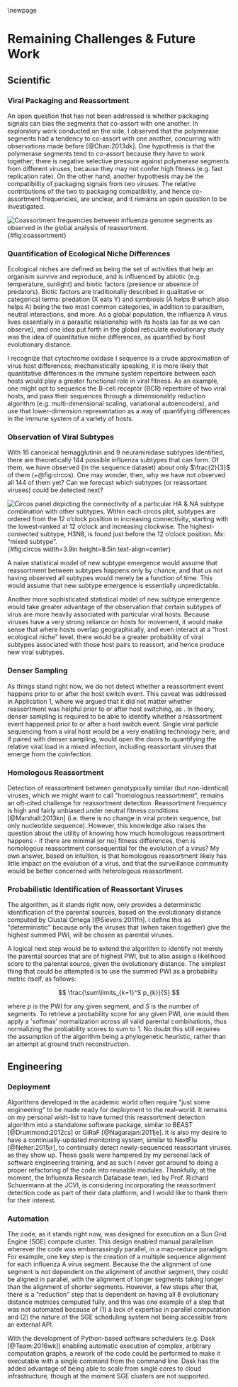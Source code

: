 \newpage

# Remaining Challenges & Future Work

## Scientific

### Viral Packaging and Reassortment

An open question that has not been addressed is whether packaging signals can bias the segments that co-assort with one another. In exploratory work conducted on the side, I observed that the polymerase segments had a tendency to co-assort with one another, concurring with observations made before [@Chan:2013dk]. One hypothesis is that the polymerase segments tend to co-assort because they have to work together; there is negative selective pressure against polymerase segments from different viruses, because they may not confer high fitness (e.g. fast replication rate). On the other hand, another hypothesis may be the compatibility of packaging signals from two viruses. The relative contributions of the two to packaging compatibility, and hence co-assortment frequencies, are unclear, and it remains an open question to be investigated.

![Coassortment frequencies between influenza genome segments as observed in the global analysis of reassortment.](./figures/coassortment-freq.jpg){#fig:coassortment}

### Quantification of Ecological Niche Differences

Ecological niches are defined as being the set of activities that help an organism survive and reproduce, and is influenced by abiotic (e.g. temperature, sunlight) and biotic factors (presence or absence of predators). Biotic factors are traditionally described in qualitative or categorical terms: predation (X eats Y) and symbiosis (A helps B which also helps A) being the two most common categories, in addition to parasitism, neutral interactions, and more. As a global population, the influenza A virus lives essentially in a parasitic relationship with its hosts (as far as we can observe), and one idea put forth in the global reticulate evolutionary study was the idea of quantitative niche differences, as quantified by host evolutionary distance.

I recognize that cytochrome oxidase I sequence is a crude approximation of virus host differences; mechanistically speaking, it is more likely that quantitative differences in the immune system repertoire between each hosts would play a greater functional role in viral fitness. As an example, one might opt to sequence the B-cell receptor (BCR) repertoire of two viral hosts, and pass their sequences through a dimensionality reduction algorithm (e.g. multi-dimensional scaling, variational autoencoders), and use that lower-dimension representation as a way of quantifying differences in the immune system of a variety of hosts.

### Observation of Viral Subtypes

With 16 canonical hemagglutinin and 9 neuraminidase subtypes identified, there are theoretically 144 possible influenza subtypes that can form. Of them, we have observed (in the sequence dataset) about only $\frac{2}{3}$ of them (+@fig:circos). One may wonder, then, why we have not observed all 144 of them yet? Can we forecast which subtypes (or reassortant viruses) could be detected next?

![Circos panel depicting the connectivity of a particular HA & NA subtype combination with other subtypes. Within each circos plot, subtypes are ordered from the 12 o’clock position in increasing connectivity, starting with the lowest-ranked at 12 o’clock and increasing clockwise.  The highest-connected subtype, H3N8, is found just before the 12 o’clock position. Mx: “mixed subtype”.](./figures/circos.jpg){#fig:circos width=3.9in height=8.5in text-align=center}

A naive statistical model of new subtype emergence would assume that reassortment between subtypes happens only by chance, and that us not having observed all subtypes would merely be a function of time. This would assume that new subtype emergence is essentially unpredictable.

Another more sophisticated statistical model of new subtype emergence would take greater advantage of the observation that certain subtypes of virus are more heavily associated with particular viral hosts. Because viruses have a very strong reliance on hosts for movement, it would make sense that where hosts overlap geographically, and even interact at a "host ecological niche" level, there would be a greater probability of viral subtypes associated with those host pairs to reassort, and hence produce new viral subtypes.

### Denser Sampling

As things stand right now, we do not detect whether a reassortment event happens prior to or after the host switch event. This caveat was addressed in Application 1, where we argued that it did not matter whether reassortment was helpful prior to or after host switching, as . In theory, denser sampling is required to be able to identify whether a reassortment event happened prior to or after a host switch event. Single viral particle sequencing from a viral host would be a very enabling technology here, and if paired with denser sampling, would open the doors to quantifying the relative viral load in a mixed infection, including reassortant viruses that emerge from the coinfection.

### Homologous Reassortment

Detection of reassortment between genotypically similar (but non-identical) viruses, which we might want to call "homologous reassortment", remains an oft-cited challenge for reassortment detection. Reassortment frequency is high and fairly unbiased under neutral fitness conditions [@Marshall:2013kn] (i.e. there is no change in viral protein sequence, but only nucleotide sequence). However, this knowledge also raises the question about the utility of knowing how much homologous reassortment happens - if there are minimal (or no) fitness differences, then is homologous reassortment consequential for the evolution of a virus? My own answer, based on intuition, is that homologous reassortment likely has little impact on the evolution of a virus, and that the surveillance community would be better concerned with heterologous reassortment.

### Probabilistic Identification of Reassortant Viruses

The algorithm, as it stands right now, only provides a deterministic identification of the parental sources, based on the evolutionary distance computed by Clustal Omega [@Sievers:2011fn]. I define this as "deterministic" because only the viruses that (when taken together) give the highest summed PWI, will be chosen as parental viruses.

A logical next step would be to extend the algorithm to identify not merely the parental sources that are of highest PWI, but to also assign a likelihood score to the parental source, given the evolutionary distance. The simplest thing that could be attempted is to use the summed PWI as a probability metric itself, as follows:

$$ \frac{\sum\limits_{k=1}^S p_{k}}{S} $$

where $p$ is the PWI for any given segment, and $S$ is the number of segments. To retrieve a probability score for any given PWI, one would then apply a 'softmax' normalization across all valid parental combinations, thus normalizing the probability scores to sum to 1. No doubt this still requires the assumption of the algorithm being a phylogenetic heuristic, rather than an attempt at ground truth reconstruction.

## Engineering

### Deployment

Algorithms developed in the academic world often require "just some engineering" to be made ready for deployment to the real-world. It remains on my personal wish-list to have turned this reassortment detection algorithm into a standalone software package, similar to BEAST [@Drummond:2012cs] or GiRaF [@Nagarajan:2011je]. It is also my desire to have a continually-updated monitoring system, similar to NextFlu [@Neher:2015jr], to continually detect newly-sequenced reassortant viruses as they show up. These goals were hampered by my personal lack of software engineering training, and as such I never got around to doing a proper refactoring of the code into reusable modules. Thankfully, at the moment, the Influenza Research Database team, led by Prof. Richard Schuermann at the JCVI, is considering incorporating the reassortment detection code as part of their data platform, and I would like to thank them for their interest.

### Automation

The code, as it stands right now, was designed for execution on a Sun Grid Engine (SGE) compute cluster. This design enabled manual parallelism wherever the code was embarrassingly parallel, in a map-reduce paradigm. For example, one key step is the creation of a multiple sequence alignment for each influenza A virus segment. Because the the alignment of one segment is not dependent on the alignment of another segment, they could be aligned in parallel, with the alignment of longer segments taking longer than the alignment of shorter segments. However, a few steps after that, there is a "reduction" step that is dependent on having all 8 evolutionary distance matrices computed fully, and this was one example of a step that was not automated because of (1) a lack of expertise in parallel computation and (2) the nature of the SGE scheduling system not being accessible from an external API.

With the development of Python-based software schedulers (e.g. Dask [@Team:2016wk]) enabling automatic execution of complex, arbitrary computation graphs, a rework of the code could be performed to make it executable with a single command from the command line. Dask has the added advantage of being able to scale from single cores to cloud infrastructure, though at the moment SGE clusters are not supported.

